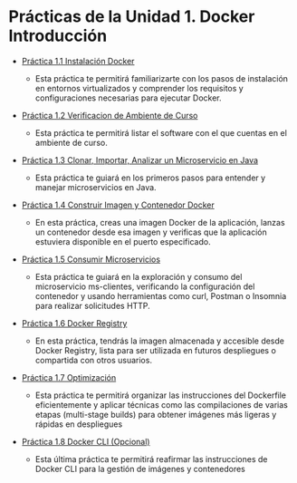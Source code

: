 # Prácticas de la Unidad 1. Docker Introducción


- [Práctica 1.1 Instalación Docker](README1-1.md)
    - Esta práctica te permitirá familiarizarte con los pasos de instalación en entornos virtualizados y comprender los requisitos y configuraciones necesarias para ejecutar Docker.
    

- [Práctica 1.2 Verificacion de Ambiente de Curso](README1-2.md)
    - Esta práctica te permitirá listar el software con el que cuentas en el ambiente de curso.

- [Práctica 1.3 Clonar, Importar, Analizar un Microservicio en Java](README1-3.md)

    - Esta práctica te guiará en los primeros pasos para entender y manejar microservicios en Java.
    
- [Práctica 1.4 Construir Imagen y Contenedor Docker](README1-4.md)

    - En esta práctica, creas una imagen Docker de la aplicación, lanzas un contenedor desde esa imagen y verificas que la aplicación estuviera disponible en el puerto especificado.

- [Práctica 1.5 Consumir Microservicios](README1-5.md)

    - Esta práctica te guiará en la exploración y consumo del microservicio ms-clientes, verificando la configuración del contenedor y usando herramientas como curl, Postman o Insomnia para realizar solicitudes HTTP.

- [Práctica 1.6 Docker Registry](README1-6.md)

    - En esta práctica, tendrás la imagen almacenada y accesible desde Docker Registry, lista para ser utilizada en futuros despliegues o compartida con otros usuarios.

- [Práctica 1.7 Optimización](README1-7.md)

    - Esta práctica te permitirá organizar las instrucciones del Dockerfile eficientemente y aplicar técnicas como las compilaciones de varias etapas (multi-stage builds) para obtener imágenes más ligeras y rápidas en despliegues

- [Práctica 1.8 Docker CLI (Opcional)](README1-8.md) 

    - Esta última práctica te permitirá reafirmar las instrucciones de Docker CLI para la gestión de imágenes y contenedores
    


